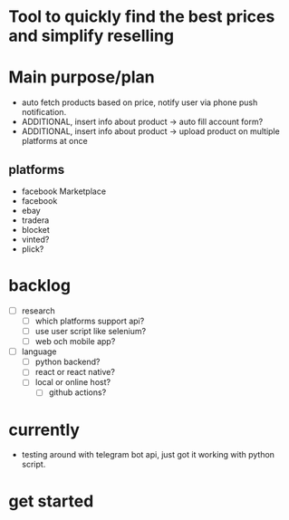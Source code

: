 # Tool to quickly find the best prices and simplify reselling

# Main purpose/plan
- auto fetch products based on price, notify user via phone push notification.
- ADDITIONAL, insert info about product -> auto fill account form? 
- ADDITIONAL, insert info about product -> upload product on multiple platforms at once

## platforms 
- facebook Marketplace
- facebook 
- ebay
- tradera
- blocket
- vinted?
- plick?

# backlog
- [ ] research
    - [ ] which platforms support api?
    - [ ] use user script like selenium?
    - [ ] web och mobile app?
- [ ] language
    - [ ] python backend? 
    - [ ] react or react native?
    - [ ] local or online host?
        - [ ] github actions? 

# currently
- testing around with telegram bot api, just got it working with python script.

# get started
